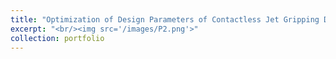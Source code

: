 ```yaml
---
title: "Optimization of Design Parameters of Contactless Jet Gripping Devices of Industrial Robots"
excerpt: "<br/><img src='/images/P2.png'>"
collection: portfolio
---
```

